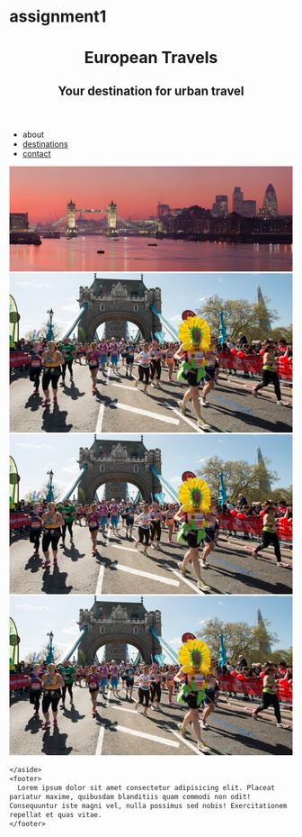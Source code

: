 # assignment1
<!DOCTYPE html>
<html lang="en">

<head>
  <meta charset="UTF-8">
  <meta name="viewport" content="width=device-width, initial-scale=1.0">
  <title>European Travel Urban Destionations</title>
</head>

<body>
  <div class="container">
    <header>
      <h1>European Travels</h1>
      <h2>Your destination for urban travel</h2>
    </header>
    <nav>
      <ul>
        <li><a hr="#">about</a></li>
        <li><a href="#">destinations</a></li>
        <li><a href="#">contact</a></li>
      </ul>
    </nav>
    <main>
      <div class="hero">   
        <img src="images/London_Thames_Sunset_panorama_-_Feb_2008.jpg">
    </div>
    </main>
    <aside>
<div class="left"><img src="images/virgin-money-london-marathon_photo-virgin-money-london-marathon_e3f5359893681b9c8b28d224bddd7a14.jpg" alt="london marathon"></div>
<div class="middle"><img src="images/virgin-money-london-marathon_photo-virgin-money-london-marathon_e3f5359893681b9c8b28d224bddd7a14.jpg" alt=""></div>
<div class="right"><img src="images/virgin-money-london-marathon_photo-virgin-money-london-marathon_e3f5359893681b9c8b28d224bddd7a14.jpg" alt=""></div>

    </aside>
    <footer>
      Lorem ipsum dolor sit amet consectetur adipisicing elit. Placeat pariatur maxime, quibusdam blanditiis quam commodi non odit! Consequuntur iste magni vel, nulla possimus sed nobis! Exercitationem repellat et quas vitae.
    </footer>
  </div>

</body>

</html>
